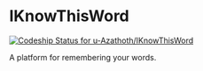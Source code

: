 # IKnowThisWord

[![Codeship Status for u-Azathoth/IKnowThisWord](https://app.codeship.com/projects/0aec55c0-f8a3-0137-dc16-3e18e3f2e8d4/status?branch=master)](https://app.codeship.com/projects/376829)

A platform for remembering your words.
